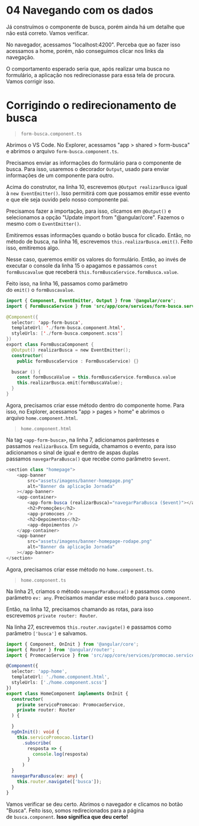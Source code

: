 # 04 Navegando com os dados

Já construímos o componente de busca, porém ainda há um detalhe que não está correto. Vamos verificar.

No navegador, acessamos "localhost:4200". Perceba que ao fazer isso acessamos a home, porém, não conseguimos clicar nos links da navegação.

O comportamento esperado seria que, após realizar uma busca no formulário, a aplicação nos redirecionasse para essa tela de procura. Vamos corrigir isso.

# Corrigindo o redirecionamento de busca

> `form-busca.component.ts`

Abrimos o VS Code. No Explorer, acessamos "app > shared > form-busca" e abrimos o arquivo `form-busca.component.ts`.

Precisamos enviar as informações do formulário para o componente de busca. Para isso, usaremos o decorador `Output`, usado para enviar informações de um componente para outro.

Acima do construtor, na linha 10, escrevemos `@Output realizarBusca` igual à `new EventEmitter()`. Isso permitirá com que possamos emitir esse evento e que ele seja ouvido pelo nosso componente pai.

Precisamos fazer a importação, para isso, clicamos em `@Output()` e selecionamos a opção "Update import from "@angular/core". Fazemos o mesmo com o `EventEmitter()`.

Emitiremos essas informações quando o botão busca for clicado. Então, no método de busca, na linha 16, escrevemos `this.realizarBusca.emit()`. Feito isso, emitiremos algo.

Nesse caso, queremos emitir os valores do formulário. Então, ao invés de executar o console da linha 15 o apagamos e passamos `const formBuscavalue` que receberá `this.formBuscaService.formBusca.value`.

Feito isso, na linha 16, passamos como parâmetro do `emit()` o `formBuscavalue`.

```kotlin
import { Component, EventEmitter, Output } from '@angular/core';
import { FormBuscaService } from 'src/app/core/services/form-busca.service';

@Component({
  selector: 'app-form-busca',
  templateUrl: './form-busca.component.html',
  styleUrls: ['./form-busca.component.scss']
})
export class FormBuscaComponent {
  @Output() realizarBusca = new EventEmitter();
  constructor(
    public formBuscaService : FormBuscaService) {}

  buscar () {
    const formBuscaValue = this.formBuscaService.formBusca.value
    this.realizarBusca.emit(formBuscaValue);
  }
}
```

Agora, precisamos criar esse método dentro do componente home. Para isso, no Explorer, acessamos "app > pages > home" e abrimos o arquivo `home.component.html`.

> `home.component.html`

Na tag `<app-form-busca>`, na linha 7, adicionamos parênteses e passamos `realizarBusca`. Em seguida, chamamos o evento, para isso adicionamos o sinal de igual e dentro de aspas duplas passamos `navegarParaBusca()` que recebe como parâmetro `$event`.

```javascript
<section class "homepage">
    <app-banner
        src="assets/imagens/banner-homepage.png"
        alt="Banner da aplicação Jornada"
    ></app-banner>
    <app-container>
        <app-form-busca (realizarBusca)="navegarParaBusca ($event)"></app-form-busca>
        <h2>Promoções</h2>
        <app-promocoes />
        <h2>Depoimentos</h2>
        <app-depoimentos />
    </app-container>
    <app-banner
        src="assets/imagens/banner-homepage-rodape.png"
        alt="Banner da aplicação Jornada"
    ></app-banner>
</section>
```

Agora, precisamos criar esse método no `home.component.ts`.

> `home.component.ts`

Na linha 21, criamos o método `navegarParaBusca()` e passamos como parâmetro `ev: any`. Precisamos mandar esse método para `busca.component`.

Então, na linha 12, precisamos chamando as rotas, para isso escrevemos `private router: Router`.

Na linha 27, escrevemos `this.router.navigate()` e passamos como parâmetro `['busca']` e salvamos.

```typescript
import { Component, OnInit } from '@angular/core';
import { Router } from '@angular/router';
import { PromocaoService } from 'src/app/core/services/promocao.service';

@Component({
  selector: 'app-home',
  templateUrl: './home.component.html',
  styleUrls: ['./home.component.scss']
})
export class HomeComponent implements OnInit {
  constructor(
    private servicoPromocao: PromocaoService,
    private router: Router
  ) {

  }
  ngOnInit(): void {
    this.servicoPromocao.listar()
      .subscribe(
        resposta => {
          console.log(resposta)
        }
      )
  }
  navegarParaBusca(ev: any) {
    this.router.navigate(['busca']);
  }
}
```

Vamos verificar se deu certo. Abrimos o navegador e clicamos no botão "Busca". Feito isso, somos redirecionados para a página de `busca.component`. **Isso significa que deu certo!**